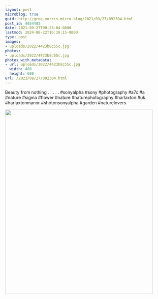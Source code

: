 ```yaml
---
layout: post
microblog: true
guid: http://greg-morris.micro.blog/2021/09/27/092304.html
post_id: 4054402
date: 2021-09-27T08:23:04-0000
lastmod: 2024-06-22T16:19:15-0000
type: post
images:
- uploads/2022/4423b8c55c.jpg
photos:
- uploads/2022/4423b8c55c.jpg
photos_with_metadata:
- url: uploads/2022/4423b8c55c.jpg
  width: 480
  height: 600
url: /2021/09/27/092304.html
---
```

Beauty from nothing
.
.
.
.
.
#sonyalpha #sony #photography #a7c #a #nature #sigma #flower #nature #naturephotography #harlaxton #uk #harlaxtonmanor #shotonsonyalpha #garden #naturelovers

<img src="uploads/2022/4423b8c55c.jpg" width="480" height="600" alt="">
